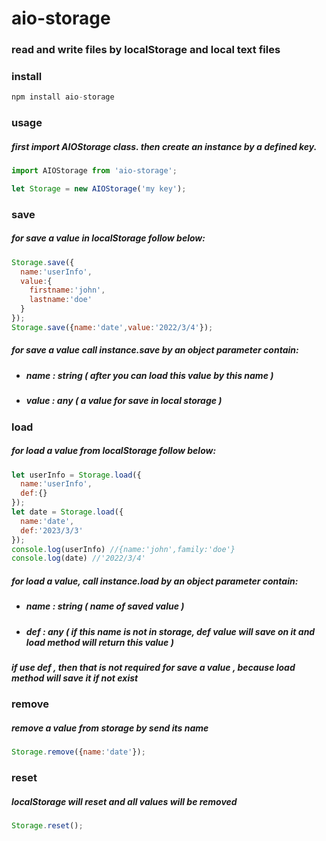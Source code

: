 # aio-storage

### read and write files by localStorage and local text files

### install
```javascript
npm install aio-storage
```

### usage
##### first import AIOStorage class. then create an instance by a defined key. 
```javascript
import AIOStorage from 'aio-storage';

let Storage = new AIOStorage('my key');

```

### save
##### for save a value in localStorage follow below:
```javascript
Storage.save({
  name:'userInfo',
  value:{
    firstname:'john',
    lastname:'doe'
  }
});
Storage.save({name:'date',value:'2022/3/4'});
```
##### for save a value call instance.save by an object parameter contain: 
- ##### name : string ( after you can load this value by this name )
- ##### value : any ( a value for save in local storage ) 

### load
##### for load a value from localStorage follow below:

```javascript
let userInfo = Storage.load({
  name:'userInfo',
  def:{}
});
let date = Storage.load({
  name:'date',
  def:'2023/3/3'
});
console.log(userInfo) //{name:'john',family:'doe'}
console.log(date) //'2022/3/4'
```
##### for load a value, call instance.load by an object parameter contain: 
- ##### name : string ( name of saved value )
- ##### def : any ( if this name is not in storage, def value will save on it and load method will return this value )

##### if use def , then that is not required for save a value , because load method will save it if not exist

### remove
##### remove a value from storage by send its name
```javascript
Storage.remove({name:'date'});
```
### reset
##### localStorage will reset and all values will be removed
```javascript
Storage.reset();
```
